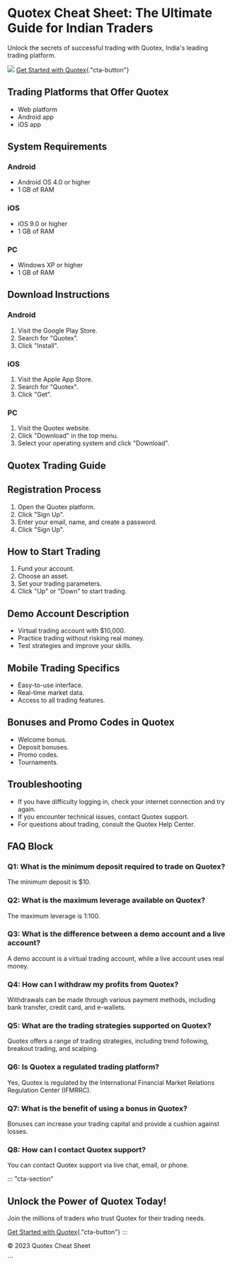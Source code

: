 

# Quotex Cheat Sheet: The Ultimate Guide for Indian Traders

Unlock the secrets of successful trading with Quotex, India\'s leading
trading platform.

[![](https://static.quotex.io/files/4_en/300_250.jpg)](https://traff.sbs/brokerqxlid)
[Get Started with
Quotex](\%22https://traff.sbs/brokerqxsignup\%22){."cta-button"}




## Trading Platforms that Offer Quotex

-   Web platform
-   Android app
-   iOS app

## System Requirements

### Android

-   Android OS 4.0 or higher
-   1 GB of RAM

### iOS

-   iOS 9.0 or higher
-   1 GB of RAM

### PC

-   Windows XP or higher
-   1 GB of RAM

## Download Instructions

### Android

1.  Visit the Google Play Store.
2.  Search for "Quotex".
3.  Click "Install".

### iOS

1.  Visit the Apple App Store.
2.  Search for "Quotex".
3.  Click "Get".

### PC

1.  Visit the Quotex website.
2.  Click "Download" in the top menu.
3.  Select your operating system and click "Download".

## Quotex Trading Guide

## Registration Process

1.  Open the Quotex platform.
2.  Click "Sign Up".
3.  Enter your email, name, and create a password.
4.  Click "Sign Up".

## How to Start Trading

1.  Fund your account.
2.  Choose an asset.
3.  Set your trading parameters.
4.  Click "Up" or "Down" to start trading.

## Demo Account Description

-   Virtual trading account with \$10,000.
-   Practice trading without risking real money.
-   Test strategies and improve your skills.

## Mobile Trading Specifics

-   Easy-to-use interface.
-   Real-time market data.
-   Access to all trading features.

## Bonuses and Promo Codes in Quotex

-   Welcome bonus.
-   Deposit bonuses.
-   Promo codes.
-   Tournaments.

## Troubleshooting

-   If you have difficulty logging in, check your internet connection
    and try again.
-   If you encounter technical issues, contact Quotex support.
-   For questions about trading, consult the Quotex Help Center.

## FAQ Block

### Q1: What is the minimum deposit required to trade on Quotex?

The minimum deposit is \$10.

### Q2: What is the maximum leverage available on Quotex?

The maximum leverage is 1:100.

### Q3: What is the difference between a demo account and a live account?

A demo account is a virtual trading account, while a live account uses
real money.

### Q4: How can I withdraw my profits from Quotex?

Withdrawals can be made through various payment methods, including bank
transfer, credit card, and e-wallets.

### Q5: What are the trading strategies supported on Quotex?

Quotex offers a range of trading strategies, including trend following,
breakout trading, and scalping.

### Q6: Is Quotex a regulated trading platform?

Yes, Quotex is regulated by the International Financial Market Relations
Regulation Center (IFMRRC).

### Q7: What is the benefit of using a bonus in Quotex?

Bonuses can increase your trading capital and provide a cushion against
losses.

### Q8: How can I contact Quotex support?

You can contact Quotex support via live chat, email, or phone.

::: \"cta-section\"
## Unlock the Power of Quotex Today!

Join the millions of traders who trust Quotex for their trading needs.

[Get Started with
Quotex](\%22https://traff.sbs/brokerqxsignup\%22){."cta-button"}
:::

© 2023 Quotex Cheat Sheet

\`\`\`

